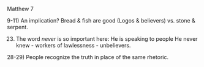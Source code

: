 Matthew 7


9-11) An implication?  Bread & fish are good (Logos & believers) vs. stone & serpent.


23) The word _never_ is so important here: He is speaking to people He never knew - workers of lawlessness - unbelievers.


28-29) People recognize the truth in place of the same rhetoric.
